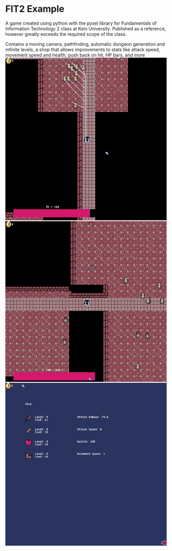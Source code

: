 # FIT2 Example

A game created using python with the pyxel library for Fundamentals of Information Technology 2 class at Keio University.
Published as a reference, however greatly exceeds the required scope of the class.

Contains a moving camera, pathfinding, automatic dungeon generation and infinite levels, a shop that allows improvements to stats like attack speed, movement speed and health, push back on hit, HP bars, and more 
![Pathfinding Example](https://github.com/Magxm/FIT2-Example/blob/master/Screenshots/Pathfinding.png?raw=true)
![Dungeon Generation Example](https://github.com/Magxm/FIT2-Example/blob/master/Screenshots/RandomDungeon.png?raw=true)
![Shop Example](https://github.com/Magxm/FIT2-Example/blob/master/Screenshots/Shop.png?raw=true)
